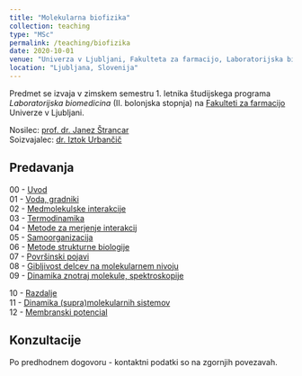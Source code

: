 ```yaml
---
title: "Molekularna biofizika"
collection: teaching
type: "MSc"
permalink: /teaching/biofizika
date: 2020-10-01
venue: "Univerza v Ljubljani, Fakulteta za farmacijo, Laboratorijska biomedicina"
location: "Ljubljana, Slovenija"
---
```


Predmet se izvaja v zimskem semestru 1. letnika študijskega programa *Laboratorijska biomedicina* (II. bolonjska stopnja) na [Fakulteti za farmacijo](http://www.ffa.uni-lj.si) Univerze v Ljubljani.  

Nosilec: [prof. dr. Janez Štrancar](/team/StrancarJanez)  
Soizvajalec: [dr. Iztok Urbančič](/team/UrbancicIztok)


Predavanja
----
00 - [Uvod](/files/teaching/biofizika/2021/00_uvod.pdf)  
01 - [Voda, gradniki](/files/teaching/biofizika/2021/01_voda-gradniki.pdf)  
02 - [Medmolekulske interakcije](/files/teaching/biofizika/2021/02_interakcije.pdf)  
03 - [Termodinamika](/files/teaching/biofizika/2021/03_termodinamika.pdf)  
04 - [Metode za merjenje interakcij](/files/teaching/biofizika/2021/04_merjenje-interakcij.pdf)     
05 - [Samoorganizacija](/files/teaching/biofizika/2021/05_samoorganizacija.pdf)   
06 - [Metode strukturne biologije](/files/teaching/biofizika/2021/06_merjenje-struktur.pdf)   
07 - [Površinski pojavi ](/files/teaching/biofizika/2021/07_povrsinski-pojavi.pdf)  
08 - [Gibljivost delcev na molekularnem nivoju](/files/teaching/biofizika/2021/08_gibljivost.pdf)  
09 - [Dinamika znotraj molekule, spektroskopije](/files/teaching/biofizika/2021/09_dinamika-znotraj-molekul.pdf)  
<!-- 
01 - [Uvod, voda, gradniki](/files/teaching/biofizika/2020/01-MolBiof-UVOD_voda_gradniki.pdf)  
02 - [Medmolekulske interakcije](/files/teaching/biofizika/2020/02-MolBiof-MedMolInterakcije.pdf)  
03 - [Termodinamika na molekularnem nivoju](/files/teaching/biofizika/2020/03-MolBiof-Termodinamika.pdf)  
04 - [Termodinamika dinamičnih procesov](/files/teaching/biofizika/2020/04-MolBiof-TermodinamikaDinamicnihProcesov.pdf)  
05 - [Metode za merjenje interakcij](/files/teaching/biofizika/2020/05-MolBiof-SpecificneInterakcije.pdf)  
06 - [Metode strukturne biologije](/files/teaching/biofizika/2021/06_sipanje.pdf) 
07 - [Površinski pojavi ](/files/teaching/biofizika/2020/08-MolBiof-PovrsinskiPojavi.pdf) 
08 - [Gibljivost delcev na molekularnem nivoju](/files/teaching/biofizika/2020/09-MolBiof-Gibljivost.pdf)  
09 - [Dinamika znotraj molekule, spektroskopije](/files/teaching/biofizika/2020/12-MolBiof-IntramolekularnaGibanja.pdf)  
-->
10 - [Razdalje](/files/teaching/biofizika/2020/14-MolBiof-Razdalje.pdf)  
11 - [Dinamika (supra)molekularnih sistemov](/files/teaching/biofizika/2020/11-MolBiof-DinamikaSupramolekularnihSistemov.pdf)  
12 - [Membranski potencial](/files/teaching/biofizika/2020/10-MolBiof-MembranskiPotencial.pdf)   


Konzultacije
----
Po predhodnem dogovoru - kontaktni podatki so na zgornjih povezavah.

<!-- 
Vaje
======
[Povzetek vaj](/files/teaching/biofizika/vaje_mol_biofiz)

Izpiti
====== -->